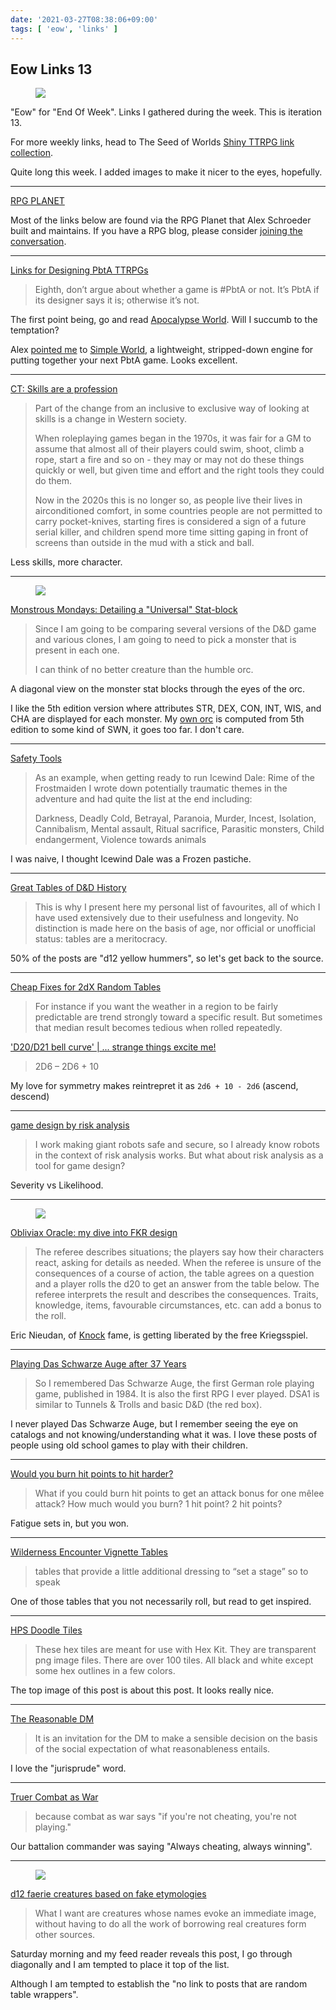 ```yaml
---
date: '2021-03-27T08:38:06+09:00'
tags: [ 'eow', 'links' ]
---
```


## Eow Links 13

<figure class="right">
<a href="https://natetreme.com/blog/2021/3/23/hps-doodle-tiles"><img src="images/20210327_map.png" loading="lazy" /></a>
<figcaption>
</figcaption>
</figure>

"Eow" for "End Of Week". Links I gathered during the week. This is iteration 13.

For more weekly links, head to The Seed of Worlds [Shiny TTRPG link collection](https://seedofworlds.blogspot.com/search/label/weekly%20links).

Quite long this week. I added images to make it nicer to the eyes, hopefully.

<hr/>

[RPG PLANET](https://campaignwiki.org/rpg/)

Most of the links below are found via the RPG Planet that Alex Schroeder built and maintains. If you have a RPG blog, please consider [joining the conversation](https://campaignwiki.org/wiki/Planet/Please_join!).

<hr/>

[Links for Designing PbtA TTRPGs](http://troypress.com/links-for-designing-pbta-ttrpgs/)

> Eighth, don’t argue about whether a game is #PbtA or not. It’s PbtA if its designer says it is; otherwise it’s not.

The first point being, go and read [Apocalypse World](https://www.drivethrurpg.com/product/194344/Apocalypse-World-2nd-Ed?affiliate_id=2746229). Will I succumb to the temptation?

Alex [pointed me](https://tabletop.social/@kensanata/105960679751140124) to [Simple World](https://buriedwithoutceremony.com/simple-world), a lightweight, stripped-down engine for putting together your next PbtA game. Looks excellent.

<hr/>

[CT: Skills are a profession](https://www.thevikinghatgm.com/2021/03/ct-skills-are-profession.html)

> Part of the change from an inclusive to exclusive way of looking at skills is a change in Western society.
>
> When roleplaying games began in the 1970s, it was fair for a GM to assume that almost all of their players could swim, shoot, climb a rope, start a fire and so on - they may or may not do these things quickly or well, but given time and effort and the right tools they could do them.
>
> Now in the 2020s this is no longer so, as people live their lives in airconditioned comfort, in some countries people are not permitted to carry pocket-knives, starting fires is considered a sign of a future serial killer, and children spend more time sitting gaping in front of screens than outside in the mud with a stick and ball.

Less skills, more character.

<hr/>

<figure class="right">
<a href="http://theotherside.timsbrannan.com/2021/03/monstrous-mondays-detailing-universal.html"><img src="images/20210327_orc.jpg" loading="lazy" /></a>
<figcaption>
</figcaption>
</figure>

[Monstrous Mondays: Detailing a "Universal" Stat-block](http://theotherside.timsbrannan.com/2021/03/monstrous-mondays-detailing-universal.html)

> Since I am going to be comparing several versions of the D&D game and various clones, I am going to need to pick a monster that is present in each one.
>
> I can think of no better creature than the humble orc.

A diagonal view on the monster stat blocks through the eyes of the orc.

I like the 5th edition version where attributes STR, DEX, CON, INT, WIS, and CHA are displayed for each monster. My [own orc](https://github.com/jmettraux/5town/blob/72c4378fb3ae13a3be91103aafa9c062b9c976a7/out/creatures/Orc.md#orc) is computed from 5th edition to some kind of SWN, it goes too far. I don't care.

<hr/>

[Safety Tools](http://slyflourish.com/safety_tools.html)

> As an example, when getting ready to run Icewind Dale: Rime of the Frostmaiden I wrote down potentially traumatic themes in the adventure and had quite the list at the end including:
>
> Darkness, Deadly Cold, Betrayal, Paranoia, Murder, Incest, Isolation, Cannibalism, Mental assault, Ritual sacrifice, Parasitic monsters, Child endangerment, Violence towards animals

I was naive, I thought Icewind Dale was a Frozen pastiche.

<hr/>

[Great Tables of D&D History](https://beyondfomalhaut.blogspot.com/2021/03/blog-great-tables-of-d-history.html)

> This is why I present here my personal list of favourites, all of which I have used extensively due to their usefulness and longevity. No distinction is made here on the basis of age, nor official or unofficial status: tables are a meritocracy.

50% of the posts are "d12 yellow hummers", so let's get back to the source.

<hr/>

[Cheap Fixes for 2dX Random Tables](https://viridianscroll.blogspot.com/2021/03/cheap-fixes-for-2dx-random-tables.html)

> For instance if you want the weather in a region to be fairly predictable are trend strongly toward a specific result. But sometimes that median result becomes tedious when rolled repeatedly.

['D20/D21 bell curve' | ... strange things excite me!](https://goblinshenchman.wordpress.com/2021/03/25/d20-d21-bell-curve-strange-things-excite-me/)

> 2D6 – 2D6 + 10

My love for symmetry makes reintrepret it as `2d6 + 10 - 2d6` (ascend, descend)

<hr/>

[game design by risk analysis](https://vsca.blog/2021/03/22/game-design-by-risk-analysis/)

> I work making giant robots safe and secure, so I already know robots in the context of risk analysis works. But what about risk analysis as a tool for game design?

Severity vs Likelihood.

<hr/>

<figure class="right">
<a href="images/20210327_obliviax.png"><img src="images/20210327_obliviax.png" loading="lazy" /></a>
<figcaption>
</figcaption>
</figure>

[Obliviax Oracle: my dive into FKR design](http://dragons.ie/obliviax-oracle-dive-fkr-design/)

> The referee describes situations; the players say how their characters react, asking for details as needed. When the referee is unsure of the consequences of a course of action, the table agrees on a question and a player rolls the d20 to get an answer from the table below. The referee interprets the result and describes the consequences. Traits, knowledge, items, favourable circumstances, etc. can add a bonus to the roll.

Eric Nieudan, of [Knock](https://www.themerrymushmen.com/) fame, is getting liberated by the free Kriegsspiel.

<hr/>

[Playing Das Schwarze Auge after 37 Years](https://zinnling.blogspot.com/2021/03/playing-das-schwarze-auge-after-28-years.html)

> So I remembered Das Schwarze Auge, the first German role playing game, published in 1984. It is also the first RPG I ever played. DSA1 is similar to Tunnels & Trolls and basic D&D (the red box).

I never played Das Schwarze Auge, but I remember seeing the eye on catalogs and not knowing/understanding what it was. I love these posts of people using old school games to play with their children.

<hr/>

[Would you burn hit points to hit harder?](https://grymlorde.blogspot.com/2021/03/would-you-burn-hit-points-to-hit-harder.html)

> What if you could burn hit points to get an attack bonus for one mêlee attack? How much would you burn? 1 hit point? 2 hit points?

Fatigue sets in, but you won.

<hr/>

[Wilderness Encounter Vignette Tables](https://blog.d4caltrops.com/2021/03/wilderness-encounter-vignette-tables.html)

> tables that provide a little additional dressing to “set a stage” so to speak

One of those tables that you not necessarily roll, but read to get inspired.

<hr/>

[HPS Doodle Tiles](https://natetreme.com/blog/2021/3/23/hps-doodle-tiles)

> These hex tiles are meant for use with Hex Kit.  They are transparent png image files.
> There are over 100 tiles. All black and white except some hex outlines in a few colors.

The top image of this post is about this post. It looks really nice.

<hr/>

[The Reasonable DM](http://monstersandmanuals.blogspot.com/2021/03/the-reasonable-dm.html)

> It is an invitation for the DM to make a sensible decision on the basis of the social expectation of what reasonableness entails.

I love the "jurisprude" word.

<hr/>

[Truer Combat as War](https://wanderinggamist.blogspot.com/2021/03/truer-combat-as-war.html)

> because combat as war says "if you're not cheating, you're not playing."

Our battalion commander was saying "Always cheating, always winning".

<hr/>

<figure class="right">
<a href="images/20210327_scarper.png"><img src="images/20210327_scarper.png" loading="lazy" /></a>
<figcaption>
</figcaption>
</figure>

[d12 faerie creatures based on fake etymologies](https://tabletopcuriositycabinet.blogspot.com/2021/03/d12-faerie-creatures-based-on-fake.html)

> What I want are creatures whose names evoke an immediate image, without having to do all the work of borrowing real creatures form other sources.

Saturday morning and my feed reader reveals this post, I go through diagonally and I am tempted to place it top of the list.

Although I am tempted to establish the "no link to posts that are random table wrappers".

